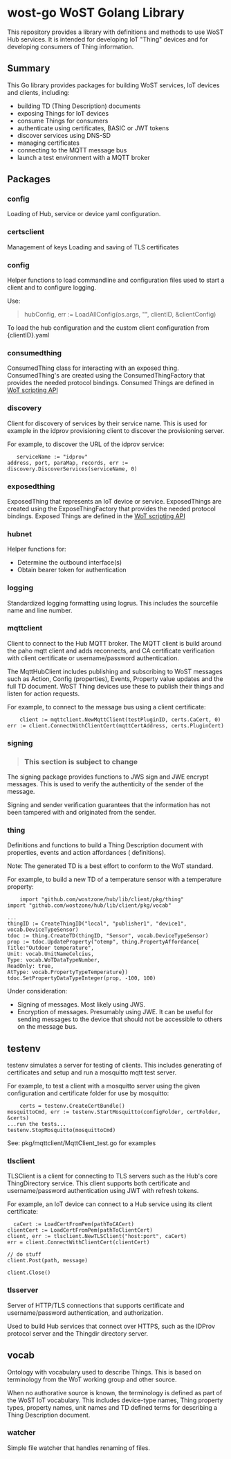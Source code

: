 # wost-go WoST Golang Library

This repository provides a library with definitions and methods to use WoST Hub services. It is intended for developing
IoT "Thing" devices and for developing consumers of Thing information.

## Summary

This Go library provides packages for building WoST services, IoT devices and clients, including:

- building TD (Thing Description) documents
- exposing Things for IoT devices
- consume Things for consumers
- authenticate using certificates, BASIC or JWT tokens
- discover services using DNS-SD
- managing certificates
- connecting to the MQTT message bus
- launch a test environment with a MQTT broker

## Packages

### config

Loading of Hub, service or device yaml configuration.

### certsclient

Management of keys
Loading and saving of TLS certificates

### config

Helper functions to load commandline and configuration files used to start a client and to configure logging.

Use:
> hubConfig, err := LoadAllConfig(os.args, "", clientID, &clientConfig)

To load the hub configuration and the custom client configuration from {clientID}.yaml

### consumedthing

ConsumedThing class for interacting with an exposed thing. ConsumedThing's are created using the ConsumedThingFactory
that provides the needed protocol bindings.
Consumed Things are defined in [WoT scripting API](https://w3c.github.io/wot-scripting-api/#the-consumedthing-interface)

### discovery

Client for discovery of services by their service name. This is used for example in the idprov provisioning client to
discover the provisioning server.

For example, to discover the URL of the idprov service:

```golang
   serviceName := "idprov"
address, port, paraMap, records, err := discovery.DiscoverServices(serviceName, 0)
```

### exposedthing

ExposedThing that represents an IoT device or service. ExposedThings are created using the ExposeThingFactory that
provides the needed protocol bindings.
Exposed Things are defined in
the [WoT scripting API](https://w3c.github.io/wot-scripting-api/#the-exposedthing-interface)

### hubnet

Helper functions for:

- Determine the outbound interface(s)
- Obtain bearer token for authentication

### logging

Standardized logging formatting using logrus. This includes the sourcefile name and line number.

### mqttclient

Client to connect to the Hub MQTT broker. The MQTT client is build around the paho mqtt client and adds reconnects, and
CA certificate verification with client certificate or username/password authentication.

The MqttHubClient includes publishing and subscribing to WoST messages such as Action, Config (properties), Events,
Property value updates and the full TD document. WoST Thing devices use these to publish their things and listen for
action requests.

For example, to connect to the message bus using a client certificate:

```golang
    client := mqttclient.NewMqttClient(testPluginID, certs.CaCert, 0)
err := client.ConnectWithClientCert(mqttCertAddress, certs.PluginCert)
```

### signing

> ### This section is subject to change
The signing package provides functions to JWS sign and JWE encrypt messages. This is used to verify the authenticity of
the sender of the message.

Signing and sender verification guarantees that the information has not been tampered with and originated from the
sender.

### thing

Definitions and functions to build a Thing Description document with properties, events and action affordances (
definitions).

Note: The generated TD is a best effort to conform to the WoT standard.

For example, to build a new TD of a temperature sensor with a temperature property:

```golang
    import "github.com/wostzone/hub/lib/client/pkg/thing"
import "github.com/wostzone/hub/lib/client/pkg/vocab"

...
thingID := CreateThingID("local", "publisher1", "device1", vocab.DeviceTypeSensor)
tdoc := thing.CreateTD(thingID, "Sensor", vocab.DeviceTypeSensor)
prop := tdoc.UpdateProperty("otemp", thing.PropertyAffordance{
Title:"Outdoor temperature",
Unit: vocab.UnitNameCelcius,
Type: vocab.WoTDataTypeNumber,
ReadOnly: true,
AtType: vocab.PropertyTypeTemperature})
tdoc.SetPropertyDataTypeInteger(prop, -100, 100)
```

Under consideration:

* Signing of messages. Most likely using JWS.
* Encryption of messages. Presumably using JWE. It can be useful for sending messages to the device that should not be
  accessible to others on the message bus.

## testenv

testenv simulates a server for testing of clients. This includes generating of certificates and setup and run a
mosquitto mqtt test server.

For example, to test a client with a mosquitto server using the given configuration and certificate folder for use by
mosquitto:

```golang
    certs = testenv.CreateCertBundle()
mosquittoCmd, err := testenv.StartMosquitto(configFolder, certFolder, &certs)
...run the tests...
testenv.StopMosquitto(mosquittoCmd)
```

See: pkg/mqttclient/MqttClient_test.go for examples

### tlsclient

TLSClient is a client for connecting to TLS servers such as the Hub's core ThingDirectory service. This client supports
both certificate and username/password authentication using JWT with refresh tokens.

For example, an IoT device can connect to a Hub service using its client certificate:

```golang
  caCert := LoadCertFromPem(pathToCACert)
clientCert := LoadCertFromPem(pathToClientCert)
client, err := tlsclient.NewTLSClient("host:port", caCert)
err = client.ConnectWithClientCert(clientCert)

// do stuff
client.Post(path, message)

client.Close()
```

### tlsserver

Server of HTTP/TLS connections that supports certificate and username/password authentication, and authorization.

Used to build Hub services that connect over HTTPS, such as the IDProv protocol server and the Thingdir directory
server.

## vocab

Ontology with vocabulary used to describe Things. This is based on terminology from the WoT working group and other
source.

When no authorative source is known, the terminology is defined as part of the WoST IoT vocabulary. This includes
device-type names, Thing property types, property names, unit names and TD defined terms for describing a Thing
Description document.

### watcher

Simple file watcher that handles renaming of files.
